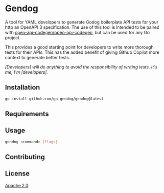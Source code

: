 # Gendog
A tool for YAML developers to generate Godog boilerplate API tests for your http an 
OpenAPI 3 specification. The use of this tool is intended to be paired with 
[open-api-codegen/open-api-codegen](https://github.com/oapi-codegen/oapi-codegen/?tab=readme-ov-file), but can be used for any Go project.

This provides a good starting point for developers to write more thorough tests for their 
APIs. This has the added benefit of giving Github Copilot more context to generate better 
tests.

_\[Developers\] will do anything to avoid the responsibility of writing tests.
It's me, I'm \[developers\]._

## Installation
```bash
go install github.com/go-gendog/gendog@latest
```
## Requirements

## Usage
```bash
gendog <command> [flags]
```

## Contributing

## License
[Apache 2.0](file://LICENSE)

